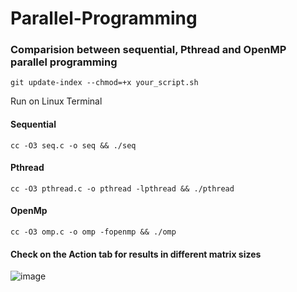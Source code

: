# Parallel-Programming

### Comparision between sequential, Pthread and OpenMP parallel programming 

`
git update-index --chmod=+x your_script.sh
`

Run on Linux Terminal
#### Sequential 
`
  cc -O3 seq.c -o seq && ./seq
`

#### Pthread 
`
 cc -O3 pthread.c -o pthread -lpthread && ./pthread
`

#### OpenMp 
`
  cc -O3 omp.c -o omp -fopenmp && ./omp
`

#### Check on the Action tab for results in different matrix sizes

![image](https://user-images.githubusercontent.com/50117273/193431294-caeb83c7-30a4-4af3-bf2f-df8f0bd30293.png)
